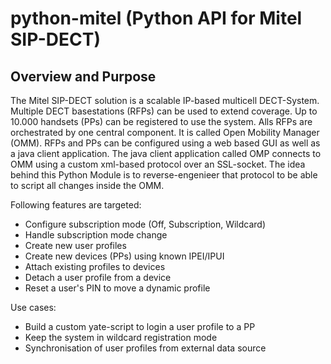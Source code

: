 # python-mitel (Python API for Mitel SIP-DECT)

## Overview and Purpose

The Mitel SIP-DECT solution is a scalable IP-based multicell DECT-System.
Multiple DECT basestations (RFPs) can be used to extend coverage. Up to 10.000 handsets (PPs) can be registered to use the system.
Alls RFPs are orchestrated by one central component. It is called Open Mobility Manager (OMM).
RFPs and PPs can be configured using a web based GUI as well as a java client application.
The java client application called OMP connects to OMM using a custom xml-based protocol over an SSL-socket.
The idea behind this Python Module is to reverse-engenieer that protocol to be able to script all changes inside the OMM.

Following features are targeted:
- Configure subscription mode (Off, Subscription, Wildcard)
- Handle subscription mode change
- Create new user profiles
- Create new devices (PPs) using known IPEI/IPUI
- Attach existing profiles to devices
- Detach a user profile from a device
- Reset a user's PIN to move a dynamic profile

Use cases:
- Build a custom yate-script to login a user profile to a PP
- Keep the system in wildcard registration mode
- Synchronisation of user profiles from external data source
